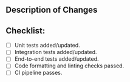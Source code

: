 ## Description of Changes

## Checklist:
- [ ] Unit tests added/updated.
- [ ] Integration tests added/updated.
- [ ] End-to-end tests added/updated.
- [ ] Code formatting and linting checks passed.
- [ ] CI pipeline passes.
